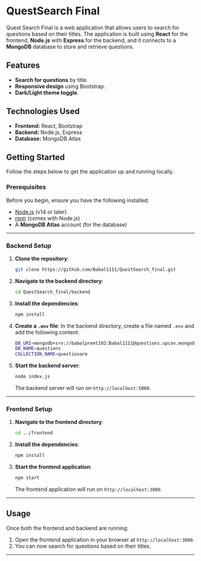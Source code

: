 
# QuestSearch Final

Quest Search Final is a web application that allows users to search for questions based on their titles. The application is built using **React** for the frontend, **Node.js** with **Express** for the backend, and it connects to a **MongoDB** database to store and retrieve questions.

## Features

- **Search for questions** by title.
- **Responsive design** using Bootstrap.
- **Dark/Light theme toggle**.

## Technologies Used

- **Frontend:** React, Bootstrap
- **Backend:** Node.js, Express
- **Database:** MongoDB Atlas

## Getting Started

Follow the steps below to get the application up and running locally.

### Prerequisites

Before you begin, ensure you have the following installed:

- [Node.js](https://nodejs.org/) (v14 or later)
- [npm](https://www.npmjs.com/) (comes with Node.js)
- A **MongoDB Atlas** account (for the database)

---

### Backend Setup

1. **Clone the repository**:
   ```bash
   git clone https://github.com/Babal1111/QuestSearch_final.git
   ```

2. **Navigate to the backend directory**:
   ```bash
   cd QuestSearch_final/backend
   ```

3. **Install the dependencies**:
   ```bash
   npm install
   ```

4. **Create a `.env` file**:
   In the backend directory, create a file named `.env` and add the following content:

   ```bash
   DB_URI=mongodb+srv://babalpreet102:Babal1111@questions.upcav.mongodb.net/?retryWrites=true&w=majority&appName=questions
   DB_NAME=questions
   COLLECTION_NAME=questionare
   ```

5. **Start the backend server**:
   ```bash
   node index.js
   ```

   The backend server will run on `http://localhost:5000`.

---

### Frontend Setup

1. **Navigate to the frontend directory**:
   ```bash
   cd ../frontend
   ```

2. **Install the dependencies**:
   ```bash
   npm install
   ```

3. **Start the frontend application**:
   ```bash
   npm start
   ```

   The frontend application will run on `http://localhost:3000`.

---

## Usage

Once both the frontend and backend are running:

1. Open the frontend application in your browser at `http://localhost:3000`.
2. You can now search for questions based on their titles.

---


